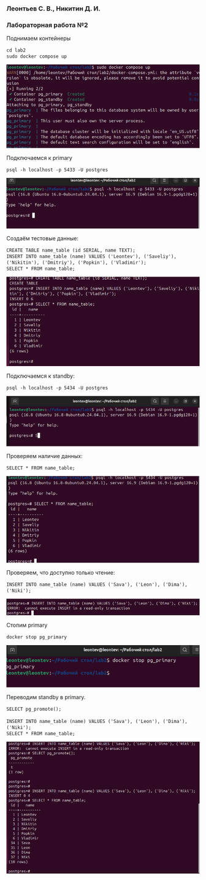 ### Леонтьев С. В., Никитин Д. И. 
### Лабораторная работа №2

Поднимаем контейнеры
```shell
cd lab2
sudo docker compose up 
```
![](pic/1.png)

Подключаемся к primary

```shell
psql -h localhost -p 5433 -U postgres
```
![](pic/2.png)

Создаём тестовые данные:
```psql
CREATE TABLE name_table (id SERIAL, name TEXT);
INSERT INTO name_table (name) VALUES ('Leontev'), ('Saveliy'), ('Nikitin'), ('Dmitriy'), ('Popkin'), ('Vladimir');
SELECT * FROM name_table;

```
![](pic/3.png)

Подключаемся к standby:
```shell
psql -h localhost -p 5434 -U postgres
```
![](pic/4.png)

Проверяем наличие данных:

```psql
SELECT * FROM name_table;
```
![](pic/5.png)

Проверяем, что доступно только чтение:

```psql
INSERT INTO name_table (name) VALUES ('Sava'), ('Leon'), ('Dima'), ('Niki');
```
![](pic/6.png)

Стопим primary
```
docker stop pg_primary
```
![](pic/7.png)

Переводим standby в primary.
```psql
SELECT pg_promote();

INSERT INTO name_table (name) VALUES ('Sava'), ('Leon'), ('Dima'), ('Niki');
SELECT * FROM name_table;

```
![](pic/8.png)
